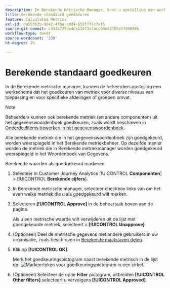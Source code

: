 ```yaml
---
description: In Berekende Metrische Manager, kunt u opstelling een werkschema dat het goedkeuren van metriek voor diverse niveaus van toepassing en voor specifieke afdelingen of groepen omvat.
title: Berekende standaard goedkeuren
feature: Calculated Metrics
exl-id: da55bb2b-9d42-4fba-add4-655f7f7c7ef6
source-git-commit: c343a729de4cb13473a7acc04e837b5e5f69809b
workflow-type: tm+mt
source-wordcount: '239'
ht-degree: 2%

---
```


# Berekende standaard goedkeuren

In de Berekende metrische manager, kunnen de beheerders opstelling een werkschema dat het goedkeuren van metriek voor diverse niveaus van toepassing en voor specifieke afdelingen of groepen omvat.

>[!NOTE]
>
>Beheerders kunnen ook berekende metriek (en andere componenten) uit het gegevenswoordenboek goedkeuren, zoals wordt beschreven in [Onderdeelitems bewerken in het gegevenswoordenboek](/help/components/data-dictionary/edit-entries-data-dictionary.md).
>
>Alle berekende metriek die in het gegevenswoordenboek zijn goedgekeurd, worden weerspiegeld in het Berekende metriekbeheer. Op dezelfde manier worden de metriek die in Berekende metriekmanager worden goedgekeurd weerspiegeld in het Woordenboek van Gegevens.

Berekende waarden als goedgekeurd markeren:

1. Selecteer in Customer Journey Analytics [!UICONTROL **Componenten**] > [!UICONTROL **Berekende cijfers**].

1. In Berekende metrische manager, selecteer checkbox links van om het even welke metriek die u als goedgekeurd wilt merken.

1. Selecteren **[!UICONTROL Approve]** in de beheertaak boven aan de pagina.

   Als u een metrische waarde wilt verwijderen uit de lijst met goedgekeurde metriek, selecteert u **[!UICONTROL Unapprove]**.

1. (Optioneel) Deel de metrische gegevens met andere gebruikers in uw organisatie, zoals beschreven in [Berekende maatstaven delen](/help/components/calc-metrics/cm-workflow/cm-sharing.md).

1. Klik op **[!UICONTROL OK]**.

   Merk het goedkeuringspictogram naast berekende metrisch in de lijst op:  ![Markeerteken voor goedkeuringspictogram in een cirkel.](https://spectrum.adobe.com/static/icons/workflow_18/Smock_CheckmarkCircle_18_N.svg)

1. (Optioneel) Selecteer de optie **Filter** pictogram, uitbreiden **[!UICONTROL Other filters]** selecteert u vervolgens **[!UICONTROL Approved]**.
